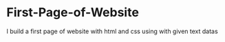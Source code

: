 # First-Page-of-Website
I build a first page of website with html and css using with given text datas
